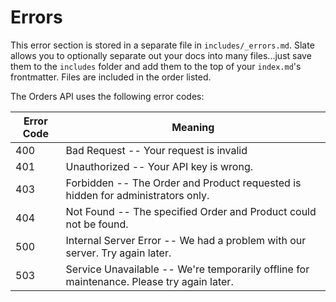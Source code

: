 # Errors

<aside class="notice">
This error section is stored in a separate file in <code>includes/_errors.md</code>. Slate allows you to optionally separate out your docs into many files...just save them to the <code>includes</code> folder and add them to the top of your <code>index.md</code>'s frontmatter. Files are included in the order listed.
</aside>

The Orders API uses the following error codes:


|Error Code | Meaning|
|---------- | ------- |
400 | Bad Request -- Your request is invalid
401 | Unauthorized -- Your API key is wrong.
403 | Forbidden -- The Order and Product requested is hidden for administrators only.
404 | Not Found -- The specified Order and Product could not be found.
500 | Internal Server Error -- We had a problem with our server. Try again later.
503 | Service Unavailable -- We're temporarily offline for maintenance. Please try again later.
